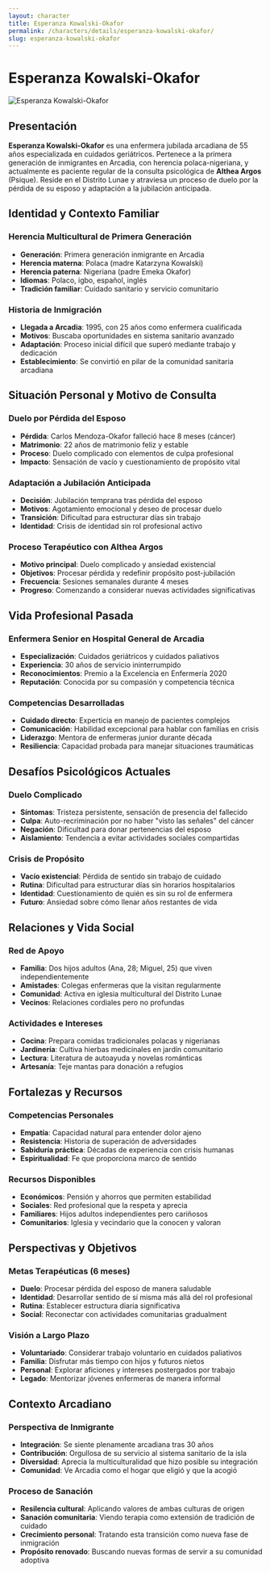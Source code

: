 ```yaml
---
layout: character
title: Esperanza Kowalski-Okafor
permalink: /characters/details/esperanza-kowalski-okafor/
slug: esperanza-kowalski-okafor
---
```


# Esperanza Kowalski-Okafor

<div class="character-photo">
  <img src="{{ site.baseurl }}/assets/img/characters/esperanza-kowalski-okafor.png" alt="Esperanza Kowalski-Okafor" />
</div>

## Presentación
**Esperanza Kowalski-Okafor** es una enfermera jubilada arcadiana de 55 años especializada en cuidados geriátricos. Pertenece a la primera generación de inmigrantes en Arcadia, con herencia polaca-nigeriana, y actualmente es paciente regular de la consulta psicológica de **Althea Argos** (Psique). Reside en el Distrito Lunae y atraviesa un proceso de duelo por la pérdida de su esposo y adaptación a la jubilación anticipada.

## Identidad y Contexto Familiar

### **Herencia Multicultural de Primera Generación**
- **Generación**: Primera generación inmigrante en Arcadia
- **Herencia materna**: Polaca (madre Katarzyna Kowalski)
- **Herencia paterna**: Nigeriana (padre Emeka Okafor)
- **Idiomas**: Polaco, igbo, español, inglés
- **Tradición familiar**: Cuidado sanitario y servicio comunitario

### **Historia de Inmigración**
- **Llegada a Arcadia**: 1995, con 25 años como enfermera cualificada
- **Motivos**: Buscaba oportunidades en sistema sanitario avanzado
- **Adaptación**: Proceso inicial difícil que superó mediante trabajo y dedicación
- **Establecimiento**: Se convirtió en pilar de la comunidad sanitaria arcadiana

## Situación Personal y Motivo de Consulta

### **Duelo por Pérdida del Esposo**
- **Pérdida**: Carlos Mendoza-Okafor falleció hace 8 meses (cáncer)
- **Matrimonio**: 22 años de matrimonio feliz y estable
- **Proceso**: Duelo complicado con elementos de culpa profesional
- **Impacto**: Sensación de vacío y cuestionamiento de propósito vital

### **Adaptación a Jubilación Anticipada**
- **Decisión**: Jubilación temprana tras pérdida del esposo
- **Motivos**: Agotamiento emocional y deseo de procesar duelo
- **Transición**: Dificultad para estructurar días sin trabajo
- **Identidad**: Crisis de identidad sin rol profesional activo

### **Proceso Terapéutico con Althea Argos**
- **Motivo principal**: Duelo complicado y ansiedad existencial
- **Objetivos**: Procesar pérdida y redefinir propósito post-jubilación
- **Frecuencia**: Sesiones semanales durante 4 meses
- **Progreso**: Comenzando a considerar nuevas actividades significativas

## Vida Profesional Pasada

### **Enfermera Senior en Hospital General de Arcadia**
- **Especialización**: Cuidados geriátricos y cuidados paliativos
- **Experiencia**: 30 años de servicio ininterrumpido
- **Reconocimientos**: Premio a la Excelencia en Enfermería 2020
- **Reputación**: Conocida por su compasión y competencia técnica

### **Competencias Desarrolladas**
- **Cuidado directo**: Experticia en manejo de pacientes complejos
- **Comunicación**: Habilidad excepcional para hablar con familias en crisis
- **Liderazgo**: Mentora de enfermeras junior durante década
- **Resiliencia**: Capacidad probada para manejar situaciones traumáticas

## Desafíos Psicológicos Actuales

### **Duelo Complicado**
- **Síntomas**: Tristeza persistente, sensación de presencia del fallecido
- **Culpa**: Auto-recriminación por no haber "visto las señales" del cáncer
- **Negación**: Dificultad para donar pertenencias del esposo
- **Aislamiento**: Tendencia a evitar actividades sociales compartidas

### **Crisis de Propósito**
- **Vacío existencial**: Pérdida de sentido sin trabajo de cuidado
- **Rutina**: Dificultad para estructurar días sin horarios hospitalarios
- **Identidad**: Cuestionamiento de quién es sin su rol de enfermera
- **Futuro**: Ansiedad sobre cómo llenar años restantes de vida

## Relaciones y Vida Social

### **Red de Apoyo**
- **Familia**: Dos hijos adultos (Ana, 28; Miguel, 25) que viven independientemente
- **Amistades**: Colegas enfermeras que la visitan regularmente
- **Comunidad**: Activa en iglesia multicultural del Distrito Lunae
- **Vecinos**: Relaciones cordiales pero no profundas

### **Actividades e Intereses**
- **Cocina**: Prepara comidas tradicionales polacas y nigerianas
- **Jardinería**: Cultiva hierbas medicinales en jardín comunitario
- **Lectura**: Literatura de autoayuda y novelas románticas
- **Artesanía**: Teje mantas para donación a refugios

## Fortalezas y Recursos

### **Competencias Personales**
- **Empatía**: Capacidad natural para entender dolor ajeno
- **Resistencia**: Historia de superación de adversidades
- **Sabiduría práctica**: Décadas de experiencia con crisis humanas
- **Espiritualidad**: Fe que proporciona marco de sentido

### **Recursos Disponibles**
- **Económicos**: Pensión y ahorros que permiten estabilidad
- **Sociales**: Red profesional que la respeta y aprecia
- **Familiares**: Hijos adultos independientes pero cariñosos
- **Comunitarios**: Iglesia y vecindario que la conocen y valoran

## Perspectivas y Objetivos

### **Metas Terapéuticas (6 meses)**
- **Duelo**: Procesar pérdida del esposo de manera saludable
- **Identidad**: Desarrollar sentido de sí misma más allá del rol profesional
- **Rutina**: Establecer estructura diaria significativa
- **Social**: Reconectar con actividades comunitarias gradualment

### **Visión a Largo Plazo**
- **Voluntariado**: Considerar trabajo voluntario en cuidados paliativos
- **Familia**: Disfrutar más tiempo con hijos y futuros nietos
- **Personal**: Explorar aficiones y intereses postergados por trabajo
- **Legado**: Mentorizar jóvenes enfermeras de manera informal

## Contexto Arcadiano

### **Perspectiva de Inmigrante**
- **Integración**: Se siente plenamente arcadiana tras 30 años
- **Contribución**: Orgullosa de su servicio al sistema sanitario de la isla
- **Diversidad**: Aprecia la multiculturalidad que hizo posible su integración
- **Comunidad**: Ve Arcadia como el hogar que eligió y que la acogió

### **Proceso de Sanación**
- **Resilencia cultural**: Aplicando valores de ambas culturas de origen
- **Sanación comunitaria**: Viendo terapia como extensión de tradición de cuidado
- **Crecimiento personal**: Tratando esta transición como nueva fase de inmigración
- **Propósito renovado**: Buscando nuevas formas de servir a su comunidad adoptiva